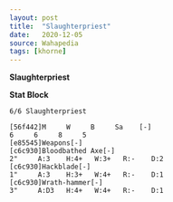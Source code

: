 ```yaml
---
layout: post
title:  "Slaughterpriest"
date:   2020-12-05
source: Wahapedia
tags: [khorne]
---
```


**Slaughterpriest**

**Stat Block**
```
6/6 Slaughterpriest
```

```
[56f442]M     W     B     Sa    [-]
6     6     8     5     
[e85545]Weapons[-]
[c6c930]Bloodbathed Axe[-]
2"     A:3    H:4+   W:3+   R:-    D:2   
[c6c930]Hackblade[-]
1"     A:3    H:3+   W:4+   R:-    D:1   
[c6c930]Wrath-hammer[-]
3"     A:D3   H:4+   W:4+   R:-    D:1   
```


